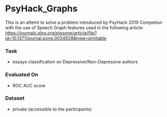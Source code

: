 # PsyHack_Graphs
This is an attemt to solve a problem introduced by PsyHack 2019 Competion with the use of Speech Graph features used in the following article: https://journals.plos.org/plosone/article/file?id=10.1371/journal.pone.0034928&type=printable

### Task
 - essays classification on Depressive/Non-Depressive authors
 
 ### Evaluated On
 - ROC AUC score
 
 ### Dataset
 - private (accessible to the participants)

